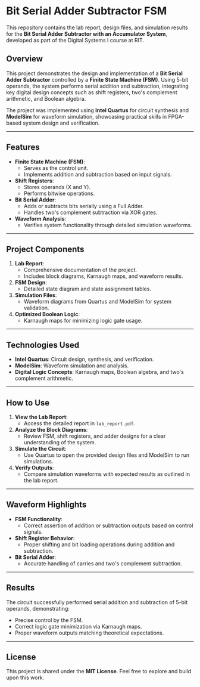 # **Bit Serial Adder Subtractor FSM**

This repository contains the lab report, design files, and simulation results for the **Bit Serial Adder Subtractor with an Accumulator System**, developed as part of the Digital Systems I course at RIT.

## **Overview**
This project demonstrates the design and implementation of a **Bit Serial Adder Subtractor** controlled by a **Finite State Machine (FSM)**. Using 5-bit operands, the system performs serial addition and subtraction, integrating key digital design concepts such as shift registers, two's complement arithmetic, and Boolean algebra.

The project was implemented using **Intel Quartus** for circuit synthesis and **ModelSim** for waveform simulation, showcasing practical skills in FPGA-based system design and verification.

---

## **Features**
- **Finite State Machine (FSM)**:
  - Serves as the control unit.
  - Implements addition and subtraction based on input signals.
- **Shift Registers**:
  - Stores operands (X and Y).
  - Performs bitwise operations.
- **Bit Serial Adder**:
  - Adds or subtracts bits serially using a Full Adder.
  - Handles two's complement subtraction via XOR gates.
- **Waveform Analysis**:
  - Verifies system functionality through detailed simulation waveforms.

---

## **Project Components**
1. **Lab Report**:
   - Comprehensive documentation of the project.
   - Includes block diagrams, Karnaugh maps, and waveform results.
2. **FSM Design**:
   - Detailed state diagram and state assignment tables.
3. **Simulation Files**:
   - Waveform diagrams from Quartus and ModelSim for system validation.
4. **Optimized Boolean Logic**:
   - Karnaugh maps for minimizing logic gate usage.

---

## **Technologies Used**
- **Intel Quartus**: Circuit design, synthesis, and verification.
- **ModelSim**: Waveform simulation and analysis.
- **Digital Logic Concepts**: Karnaugh maps, Boolean algebra, and two's complement arithmetic.

---

## **How to Use**
1. **View the Lab Report**:
   - Access the detailed report in `lab_report.pdf`.
2. **Analyze the Block Diagrams**:
   - Review FSM, shift registers, and adder designs for a clear understanding of the system.
3. **Simulate the Circuit**:
   - Use Quartus to open the provided design files and ModelSim to run simulations.
4. **Verify Outputs**:
   - Compare simulation waveforms with expected results as outlined in the lab report.

---

## **Waveform Highlights**
- **FSM Functionality**:
  - Correct assertion of addition or subtraction outputs based on control signals.
- **Shift Register Behavior**:
  - Proper shifting and bit loading operations during addition and subtraction.
- **Bit Serial Adder**:
  - Accurate handling of carries and two's complement subtraction.

---

## **Results**
The circuit successfully performed serial addition and subtraction of 5-bit operands, demonstrating:
- Precise control by the FSM.
- Correct logic gate minimization via Karnaugh maps.
- Proper waveform outputs matching theoretical expectations.

---

## **License**
This project is shared under the **MIT License**. Feel free to explore and build upon this work.
